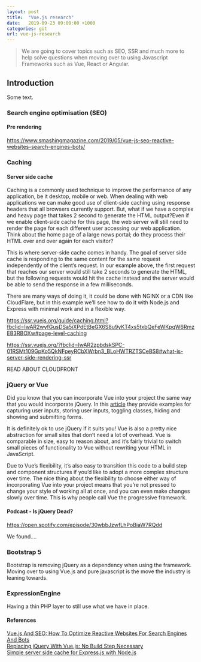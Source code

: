```yaml
---
layout: post
title:  "Vue.js research"
date:   2019-09-23 09:00:00 +1000
categories: git
url: vue-js-research
---
```


<blockquote class="blockquote">
    We are going to cover topics such as SEO, SSR and much more to help solve questions when moving over to using Javascript Frameworks such as Vue, React or Angular.
</blockquote>

## Introduction

Some text.

### Search engine optimisation (SEO)

#### Pre rendering 

https://www.smashingmagazine.com/2019/05/vue-js-seo-reactive-websites-search-engines-bots/

### Caching

#### Server side cache

Caching is a commonly used technique to improve the performance of any application, be it desktop, mobile or web. When dealing with web applications we can make good use of client-side caching using response headers that all browsers currently support. But, what if we have a complex and heavy page that takes 2 second to generate the HTML output?Even if we enable client-side cache for this page, the web server will still need to render the page for each different user accessing our web application. Think about the home page of a large news portal; do they process their HTML over and over again for each visitor?

This is where server-side cache comes in handy. The goal of server side cache is responding to the same content for the same request independently of the client’s request. In our example above, the first request that reaches our server would still take 2 seconds to generate the HTML, but the following requests would hit the cache instead and the server would be able to send the response in a few milliseconds.

There are many ways of doing it, it could be done with NGINX or a CDN like CloudFlare, but in this example we’ll see how to do it with Node.js and Express with minimal work and in a flexible way.

https://ssr.vuejs.org/guide/caching.html?fbclid=IwAR2wyfGusDSa5iXPdEtBeGX6S8u9yKT4xs5txbQeFeWKpqW6RmzEB3RBOXw#page-level-caching

https://ssr.vuejs.org/?fbclid=IwAR2zpbdskSPC-01RSMt109GpKo5QkNFpeyRCbXWrbn3_BLoHWTRZTSCeBS8#what-is-server-side-rendering-ssr

READ ABOUT CLOUDFRONT

### jQuery or Vue

Did you know that you can incorporate Vue into your project the same way that you would incorporate jQuery. In this <a href='https://www.smashingmagazine.com/2018/02/jquery-vue-javascript/' target='_blank'>article</a> they provide examples for capturing user inputs, storing user inputs, toggling classes, hiding and showing and submitting forms.

It is definitely ok to use jQuery if it suits you! Vue is also a pretty nice abstraction for small sites that don’t need a lot of overhead. Vue is comparable in size, easy to reason about, and it’s fairly trivial to switch small pieces of functionality to Vue without rewriting your HTML in JavaScript.

Due to Vue’s flexibility, it’s also easy to transition this code to a build step and component structures if you’d like to adopt a more complex structure over time. The nice thing about the flexibility to choose either way of incorporating Vue into your project means that you’re not pressed to change your style of working all at once, and you can even make changes slowly over time. This is why people call Vue the progressive framework.

#### Podcast - Is jQuery Dead?

https://open.spotify.com/episode/30wbbJzwfLhPoBiaW7RQdd

We found....

### Bootstrap 5

Bootstrap is removing jQuery as a dependency when using the framework. Moving over to using Vue.js and pure javascript is the move the industry is leaning towards.

### ExpressionEngine

Having a thin PHP layer to still use what we have in place.

#### References

<a href="https://www.smashingmagazine.com/2019/05/vue-js-seo-reactive-websites-search-engines-bots/" target="blank">Vue.js And SEO: How To Optimize Reactive Websites For Search Engines And Bots</a><br>
<a href="https://www.smashingmagazine.com/2018/02/jquery-vue-javascript/" target="blank">Replacing jQuery With Vue.js: No Build Step Necessary</a><br>
<a href="https://medium.com/the-node-js-collection/simple-server-side-cache-for-express-js-with-node-js-45ff296ca0f0" target="blank">Simple server side cache for Express.js with Node.js</a><br>
